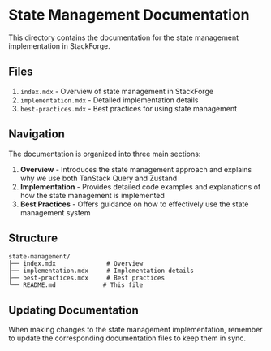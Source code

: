 # State Management Documentation

This directory contains the documentation for the state management implementation in StackForge.

## Files

1. `index.mdx` - Overview of state management in StackForge
2. `implementation.mdx` - Detailed implementation details
3. `best-practices.mdx` - Best practices for using state management

## Navigation

The documentation is organized into three main sections:

1. **Overview** - Introduces the state management approach and explains why we use both TanStack Query and Zustand
2. **Implementation** - Provides detailed code examples and explanations of how the state management is implemented
3. **Best Practices** - Offers guidance on how to effectively use the state management system

## Structure

```
state-management/
├── index.mdx              # Overview
├── implementation.mdx     # Implementation details
├── best-practices.mdx     # Best practices
└── README.md             # This file
```

## Updating Documentation

When making changes to the state management implementation, remember to update the corresponding documentation files to keep them in sync.
